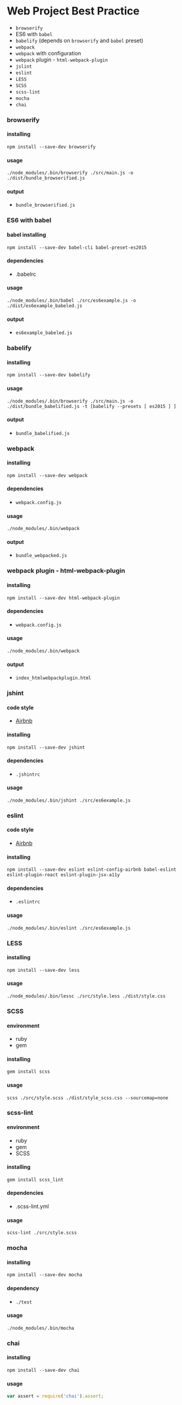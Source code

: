 # Web Project Best Practice

- `browserify`
- ES6 with `babel`
- `babelify` (depends on `browserify` and `babel` preset)
- `webpack`
- `webpack` with configuration
- `webpack` plugin - `html-webpack-plugin`
- `jslint`
- `eslint`
- `LESS`
- `SCSS`
- `scss-lint`
- `mocha`
- `chai`

### browserify

#### installing

`npm install --save-dev browserify`

#### usage

`./node_modules/.bin/browserify ./src/main.js -o ./dist/bundle_browserified.js`

#### output

- `bundle_browserified.js`

### ES6 with babel

#### babel installing

`npm install --save-dev babel-cli babel-preset-es2015`

#### dependencies

- .babelrc

#### usage

`./node_modules/.bin/babel ./src/es6example.js -o ./dist/es6example_babeled.js`

#### output

- `es6example_babeled.js`

### babelify

#### installing

`npm install --save-dev babelify`

#### usage

`./node_modules/.bin/browserify ./src/main.js -o ./dist/bundle_babelified.js -t [babelify --presets [ es2015 ] ]`

#### output

- `bundle_babelified.js`

### webpack

#### installing

`npm install --save-dev webpack`

#### dependencies

- `webpack.config.js`

#### usage

`./node_modules/.bin/webpack`

#### output

- `bundle_webpacked.js`

### webpack plugin - html-webpack-plugin

#### installing

`npm install --save-dev html-webpack-plugin`

#### dependencies

- `webpack.config.js`

#### usage

`./node_modules/.bin/webpack`

#### output

- `index_htmlwebpackplugin.html`

### jshint

#### code style

- [Airbnb](https://github.com/airbnb/javascript)

#### installing

`npm install --save-dev jshint`

#### dependencies

- `.jshintrc`

#### usage

`./node_modules/.bin/jshint ./src/es6example.js`

### eslint

#### code style

- [Airbnb](https://github.com/airbnb/javascript)

#### installing

`npm install --save-dev eslint eslint-config-airbnb babel-eslint eslint-plugin-react eslint-plugin-jsx-a11y`

#### dependencies

- `.eslintrc`

#### usage

`./node_modules/.bin/eslint ./src/es6example.js`

### LESS

#### installing

`npm install --save-dev less`

#### usage

`./node_modules/.bin/lessc ./src/style.less ./dist/style.css`

### SCSS

#### environment
- ruby
- gem

#### installing

`gem install scss`

#### usage

`scss ./src/style.scss ./dist/style_scss.css --sourcemap=none`

### scss-lint

#### environment
- ruby
- gem
- SCSS

#### installing

 `gem install scss_lint`

#### dependencies

- .scss-lint.yml

#### usage

`scss-lint ./src/style.scss`

### mocha

#### installing

`npm install --save-dev mocha`

#### dependency

- `./test`

#### usage

`./node_modules/.bin/mocha`

### chai

#### installing

`npm install --save-dev chai`

#### usage

~~~ JavaScript
var assert = require('chai').assert;
~~~

